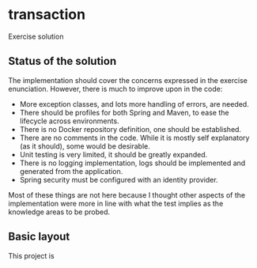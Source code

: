 # transaction
Exercise solution

## Status of the solution

The implementation should cover the concerns expressed in the exercise enunciation. However, there is much to improve upon in the code: 
* More exception classes, and lots more handling of errors, are needed. 
* There should be profiles for both Spring and Maven, to ease the lifecycle across environments. 
* There is no Docker repository definition, one should be established. 
* There are no comments in the code. While it is mostly self explanatory (as it should), some would be desirable. 
* Unit testing is very limited, it should be greatly expanded. 
* There is no logging implementation, logs should be implemented and generated from the application. 
* Spring security must be configured with an identity provider. 

Most of these things are not here because I thought other aspects of the implementation were more in line with what the test implies as the knowledge areas to be probed. 

## Basic layout

This project is 